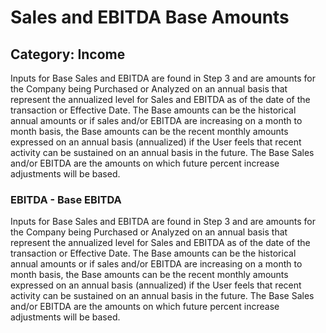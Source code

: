 # Sales and EBITDA Base Amounts
## Category: Income
Inputs for Base Sales and EBITDA are found in Step 3 and are amounts for the Company being Purchased or Analyzed on an annual basis that represent the annualized level for Sales and EBITDA as of the date of the transaction or Effective Date.
The Base amounts can be the historical annual amounts or if sales and/or EBITDA are increasing on a month to month basis, the Base amounts can be the recent monthly amounts expressed on an annual basis (annualized) if the User feels that recent activity can be sustained on an annual basis in the future.
The Base Sales and/or EBITDA are the amounts on which future percent increase adjustments will be based.
### EBITDA - Base EBITDA
Inputs for Base Sales and EBITDA are found in Step 3 and are amounts for the Company being Purchased or Analyzed on an annual basis that represent the annualized level for Sales and EBITDA as of the date of the transaction or Effective Date.
The Base amounts can be the historical annual amounts or if sales and/or EBITDA are increasing on a month to month basis, the Base amounts can be the recent monthly amounts expressed on an annual basis (annualized) if the User feels that recent activity can be sustained on an annual basis in the future.
The Base Sales and/or EBITDA are the amounts on which future percent increase adjustments will be based.
